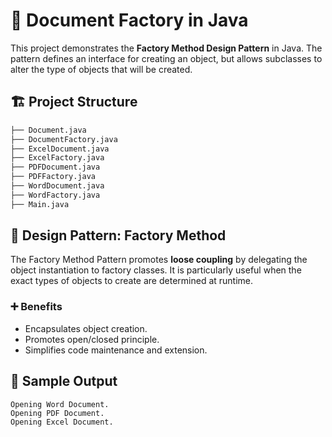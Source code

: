 # 📄 Document Factory in Java

This project demonstrates the **Factory Method Design Pattern** in Java. The pattern defines an interface for creating an object, but allows subclasses to alter the type of objects that will be created.

## 🏗️ Project Structure

```bash
├── Document.java 
├── DocumentFactory.java
├── ExcelDocument.java 
├── ExcelFactory.java
├── PDFDocument.java
├── PDFFactory.java
├── WordDocument.java
├── WordFactory.java
├── Main.java 
```

## 🧠 Design Pattern: Factory Method

The Factory Method Pattern promotes **loose coupling** by delegating the object instantiation to factory classes. It is particularly useful when the exact types of objects to create are determined at runtime.

### ➕ Benefits
- Encapsulates object creation.
- Promotes open/closed principle.
- Simplifies code maintenance and extension.


## 🧪 Sample Output

```text
Opening Word Document.
Opening PDF Document.
Opening Excel Document.
```
